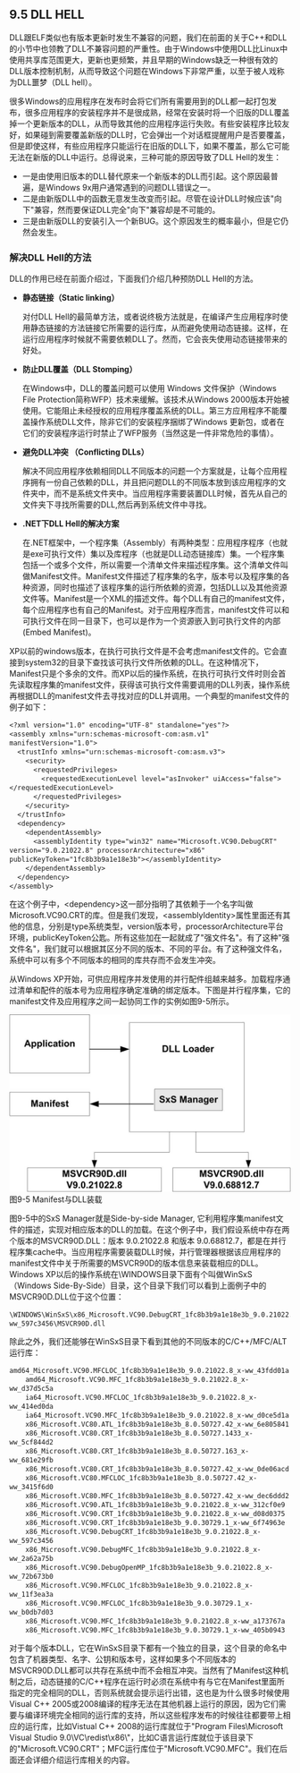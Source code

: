 ## 9.5 DLL HELL

DLL跟ELF类似也有版本更新时发生不兼容的问题，我们在前面的关于C++和DLL的小节中也领教了DLL不兼容问题的严重性。由于Windows中使用DLL比Linux中使用共享库范围更大，更新也更频繁，并且早期的Windows缺乏一种很有效的DLL版本控制机制，从而导致这个问题在Windows下非常严重，以至于被人戏称为DLL噩梦（DLL
hell）。

很多Windows的应用程序在发布时会将它们所有需要用到的DLL都一起打包发布，很多应用程序的安装程序并不是很成熟，经常在安装时将一个旧版的DLL覆盖掉一个更新版本的DLL，从而导致其他的应用程序运行失败。有些安装程序比较友好，如果碰到需要覆盖新版的DLL时，它会弹出一个对话框提醒用户是否要覆盖，但是即使这样，有些应用程序只能运行在旧版的DLL下，如果不覆盖，那么它可能无法在新版的DLL中运行。总得说来，三种可能的原因导致了DLL
Hell的发生：

- 一是由使用旧版本的DLL替代原来一个新版本的DLL而引起。这个原因最普遍，是Windows
  9x用户通常遇到的问题DLL错误之一。
- 二是由新版DLL中的函数无意发生改变而引起。尽管在设计DLL时候应该"向下"兼容，然而要保证DLL完全"向下"兼容却是不可能的。
- 三是由新版DLL的安装引入一个新BUG。这个原因发生的概率最小，但是它仍然会发生。

### 解决DLL Hell的方法

DLL的作用已经在前面介绍过，下面我们介绍几种预防DLL Hell的方法。

- **静态链接（Static linking）**

  对付DLL
  Hell的最简单方法，或者说终极方法就是，在编译产生应用程序时使用静态链接的方法链接它所需要的运行库，从而避免使用动态链接。这样，在运行应用程序时候就不需要依赖DLL了。然而，它会丧失使用动态链接带来的好处。

- **防止DLL覆盖（DLL Stomping）**

  在Windows中，DLL的覆盖问题可以使用 Windows 文件保护（Windows File
  Protection简称WFP）技术来缓解。该技术从Windows
  2000版本开始被使用。它能阻止未经授权的应用程序覆盖系统的DLL。第三方应用程序不能覆盖操作系统DLL文件，除非它们的安装程序捆绑了Windows
  更新包，或者在它们的安装程序运行时禁止了WFP服务（当然这是一件非常危险的事情）。

- **避免DLL冲突 （Conflicting DLLs）**

  解决不同应用程序依赖相同DLL不同版本的问题一个方案就是，让每个应用程序拥有一份自己依赖的DLL，并且把问题DLL的不同版本放到该应用程序的文件夹中，而不是系统文件夹中。当应用程序需要装置DLL时候，首先从自己的文件夹下寻找所需要的DLL,然后再到系统文件中寻找。

- **.NET下DLL Hell的解决方案**

  在.NET框架中，一个程序集（Assembly）有两种类型：应用程序程序（也就是exe可执行文件）集以及库程序（也就是DLL动态链接库）集。一个程序集包括一个或多个文件，所以需要一个清单文件来描述程序集。这个清单文件叫做Manifest文件。Manifest文件描述了程序集的名字，版本号以及程序集的各种资源，同时也描述了该程序集的运行所依赖的资源，包括DLL以及其他资源文件等。Manifest是一个XML的描述文件。每个DLL有自己的manifest文件，每个应用程序也有自己的Manifest。对于应用程序而言，manifest文件可以和可执行文件在同一目录下，也可以是作为一个资源嵌入到可执行文件的内部(Embed
  Manifest)。

XP以前的windows版本，在执行可执行文件是不会考虑manifest文件的。它会直接到system32的目录下查找该可执行文件所依赖的DLL。在这种情况下，Manifest只是个多余的文件。而XP以后的操作系统，在执行可执行文件时则会首先读取程序集的manifest文件，获得该可执行文件需要调用的DLL列表，操作系统再根据DLL的manifest文件去寻找对应的DLL并调用。一个典型的manifest文件的例子如下：

    <?xml version="1.0" encoding="UTF-8" standalone="yes"?>
    <assembly xmlns="urn:schemas-microsoft-com:asm.v1" manifestVersion="1.0">
      <trustInfo xmlns="urn:schemas-microsoft-com:asm.v3">
        <security>
          <requestedPrivileges>
            <requestedExecutionLevel level="asInvoker" uiAccess="false"></requestedExecutionLevel>
          </requestedPrivileges>
        </security>
      </trustInfo>
      <dependency>
        <dependentAssembly>
          <assemblyIdentity type="win32" name="Microsoft.VC90.DebugCRT" version="9.0.21022.8" processorArchitecture="x86" publicKeyToken="1fc8b3b9a1e18e3b"></assemblyIdentity>
        </dependentAssembly>
      </dependency>
    </assembly>

在这个例子中，\<dependency\>这一部分指明了其依赖于一个名字叫做Microsoft.VC90.CRT的库。但是我们发现，\<assemblyIdentity\>属性里面还有其他的信息，分别是type系统类型，version版本号，processorArchitecture平台环境，publicKeyToken公匙。所有这些加在一起就成了"强文件名"。有了这种"强文件名"，我们就可以根据其区分不同的版本、不同的平台。有了这种强文件名，系统中可以有多个不同版本的相同的库共存而不会发生冲突。

从Windows
XP开始，可供应用程序并发使用的并行配件组越来越多。加载程序通过清单和配件的版本号为应用程序确定准确的绑定版本。下图是并行程序集，它的manifest文件及应用程序之间一起协同工作的实例如图9-5所示。

![](../Images/9-5.jpg)\
图9-5 Manifest与DLL装载

图9-5中的SxS Manager就是Side-by-side Manager,
它利用程序集manifest文件的描述，实现对相应版本的DLL的加载。在这个例子中，我们假设系统中存在两个版本的MSVCR90D.DLL：版本
9.0.21022.8 和版本
9.0.68812.7，都是在并行程序集cache中。当应用程序需要装载DLL时候，并行管理器根据该应用程序的manifest文件中关于所需要的MSVCR90D的版本信息来装载相应的DLL。Windows
XP以后的操作系统在\\WINDOWS目录下面有个叫做WinSxS（Windows
Side-By-Side）目录，这个目录下我们可以看到上面例子中的MSVCR90D.DLL位于这个位置：

    \WINDOWS\WinSxS\x86_Microsoft.VC90.DebugCRT_1fc8b3b9a1e18e3b_9.0.21022.8_x-ww_597c3456\MSVCR90D.dll

除此之外，我们还能够在WinSxS目录下看到其他的不同版本的C/C++/MFC/ALT运行库：

    amd64_Microsoft.VC90.MFCLOC_1fc8b3b9a1e18e3b_9.0.21022.8_x-ww_43fdd01a
        amd64_Microsoft.VC90.MFC_1fc8b3b9a1e18e3b_9.0.21022.8_x-ww_d37d5c5a
        ia64_Microsoft.VC90.MFCLOC_1fc8b3b9a1e18e3b_9.0.21022.8_x-ww_414ed0da
        ia64_Microsoft.VC90.MFC_1fc8b3b9a1e18e3b_9.0.21022.8_x-ww_d0ce5d1a
        x86_Microsoft.VC80.ATL_1fc8b3b9a1e18e3b_8.0.50727.42_x-ww_6e805841
        x86_Microsoft.VC80.CRT_1fc8b3b9a1e18e3b_8.0.50727.1433_x-ww_5cf844d2
        x86_Microsoft.VC80.CRT_1fc8b3b9a1e18e3b_8.0.50727.163_x-ww_681e29fb
        x86_Microsoft.VC80.CRT_1fc8b3b9a1e18e3b_8.0.50727.42_x-ww_0de06acd
        x86_Microsoft.VC80.MFCLOC_1fc8b3b9a1e18e3b_8.0.50727.42_x-ww_3415f6d0
        x86_Microsoft.VC80.MFC_1fc8b3b9a1e18e3b_8.0.50727.42_x-ww_dec6ddd2
        x86_Microsoft.VC90.ATL_1fc8b3b9a1e18e3b_9.0.21022.8_x-ww_312cf0e9
        x86_Microsoft.VC90.CRT_1fc8b3b9a1e18e3b_9.0.21022.8_x-ww_d08d0375
        x86_Microsoft.VC90.CRT_1fc8b3b9a1e18e3b_9.0.30729.1_x-ww_6f74963e
        x86_Microsoft.VC90.DebugCRT_1fc8b3b9a1e18e3b_9.0.21022.8_x-ww_597c3456
        x86_Microsoft.VC90.DebugMFC_1fc8b3b9a1e18e3b_9.0.21022.8_x-ww_2a62a75b
        x86_Microsoft.VC90.DebugOpenMP_1fc8b3b9a1e18e3b_9.0.21022.8_x-ww_72b673b0
        x86_Microsoft.VC90.MFCLOC_1fc8b3b9a1e18e3b_9.0.21022.8_x-ww_11f3ea3a
        x86_Microsoft.VC90.MFCLOC_1fc8b3b9a1e18e3b_9.0.30729.1_x-ww_b0db7d03
        x86_Microsoft.VC90.MFC_1fc8b3b9a1e18e3b_9.0.21022.8_x-ww_a173767a
        x86_Microsoft.VC90.MFC_1fc8b3b9a1e18e3b_9.0.30729.1_x-ww_405b0943

对于每个版本DLL，它在WinSxS目录下都有一个独立的目录，这个目录的命名中包含了机器类型、名字、公钥和版本号，这样如果多个不同版本的MSVCR90D.DLL都可以共存在系统中而不会相互冲突。当然有了Manifest这种机制之后，动态链接的C/C++程序在运行时必须在系统中有与它在Manifest里面所指定的完全相同的DLL，否则系统就会提示运行出错，这也是为什么很多时候使用Visual
C++
2005或2008编译的程序无法在其他机器上运行的原因，因为它们需要与编译环境完全相同的运行库的支持，所以这些程序发布的时候往往都要带上相应的运行库，比如Vistual
C++ 2008的运行库就位于"Program Files\\Microsoft Visual Studio
9.0\\VC\\redist\\x86\\"，比如C语言运行库就位于该目录下的"Microsoft.VC90.CRT"；MFC运行库位于"Microsoft.VC90.MFC"。我们在后面还会详细介绍运行库相关的内容。
